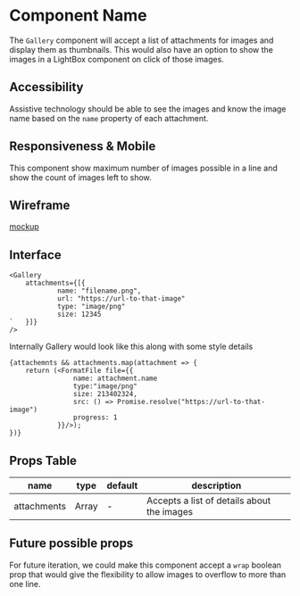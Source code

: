 # Component Name

The `Gallery` component will accept a list of attachments for images and display
them as thumbnails. This would also have an option to show the images in a
LightBox component on click of those images.

## Accessibility

Assistive technology should be able to see the images and know the image name
based on the `name` property of each attachment.

## Responsiveness & Mobile

This component show maximum number of images possible in a line and show the
count of images left to show.

## Wireframe

[mockup](mockup.png)

## Interface

```
<Gallery
    attachments={[{
            name: "filename.png",
            url: "https://url-to-that-image"
            type: "image/png"
            size: 12345
`   }]}
/>
```

Internally Gallery would look like this along with some style details

```
{attachemnts && attachments.map(attachment => {
    return (<FormatFile file={{
                name: attachment.name
                type:"image/png"
                size: 213402324,
                src: () => Promise.resolve("https://url-to-that-image")
                progress: 1
            }}/>);
})}
```

## Props Table

| name        | type  | default | description                                |
| ----------- | ----- | ------- | ------------------------------------------ |
| attachments | Array | -       | Accepts a list of details about the images |

## Future possible props

For future iteration, we could make this component accept a `wrap` boolean prop
that would give the flexibility to allow images to overflow to more than one
line.

